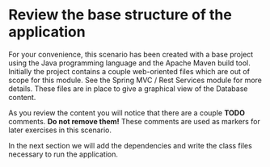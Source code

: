 # Review the base structure of the application

For your convenience, this scenario has been created with a base project using the Java programming language and the Apache Maven build tool. Initially the project contains a couple web-oriented files which are out of scope for this module. See the Spring MVC / Rest Services module for more details. These files are in place to give a graphical view of the Database content. 

As you review the content you will notice that there are a couple **TODO** comments. **Do not remove them!** These comments are used as markers for later exercises in this scenario. 

In the next section we will add the dependencies and write the class files necessary to run the application.